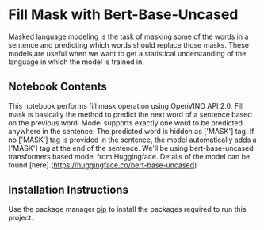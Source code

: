 # Fill Mask with Bert-Base-Uncased
Masked language modeling is the task of masking some of the words in a sentence and predicting which words should replace those masks. These models are useful when we want to get a statistical understanding of the language in which the model is trained in.

## Notebook Contents
This notebook performs fill mask operation using OpenVINO API 2.0. Fill mask is basically the method to predict the next word of a sentence based on the previous word. Model supports exactly one word to be predicted anywhere in the sentence. The predicted word is hidden as ['MASK'] tag. If no ['MASK'] tag is provided in the sentence, the model automatically adds a ['MASK'] tag at the end of the sentence. We'll be using bert-base-uncased transformers based model from Huggingface. Details of the model can be found [here].(https://huggingface.co/bert-base-uncased)

## Installation Instructions

Use the package manager [pip](https://pip.pypa.io/en/stable/) to install the packages required to run this project.
